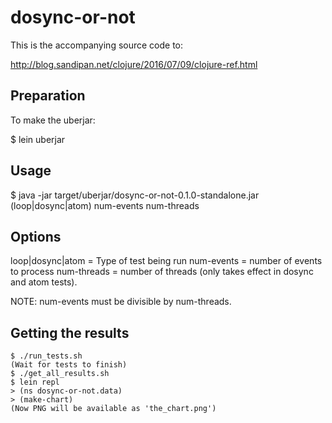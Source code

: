 # dosync-or-not

This is the accompanying source code to:

http://blog.sandipan.net/clojure/2016/07/09/clojure-ref.html

## Preparation

To make the uberjar:

$ lein uberjar

## Usage

$ java -jar target/uberjar/dosync-or-not-0.1.0-standalone.jar (loop|dosync|atom) num-events num-threads

## Options

loop|dosync|atom = Type of test being run
num-events = number of events to process
num-threads = number of threads (only takes effect in dosync and atom tests).

NOTE: num-events must be divisible by num-threads.


## Getting the results

```
$ ./run_tests.sh
(Wait for tests to finish)
$ ./get_all_results.sh
$ lein repl
> (ns dosync-or-not.data)
> (make-chart)
(Now PNG will be available as 'the_chart.png')
```
